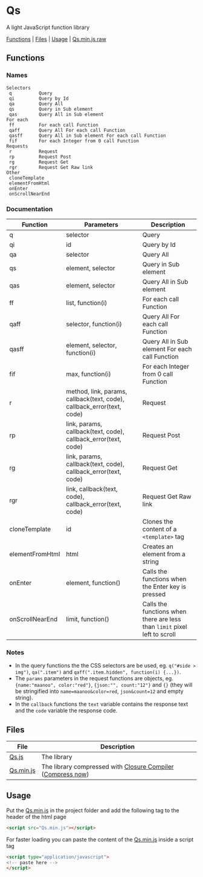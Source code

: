 # Qs
A light JavaScript function library

[Functions](#functions) | [Files](#files) | [Usage](#usage) | [Qs.min.js raw](https://raw.githubusercontent.com/MaanooAk/Qs/master/Qs.min.js)

## Functions

### Names

```
Selectors
 q			Query
 qi			Query by Id
 qa			Query All
 qs			Query in Sub element
 qas		Query All in Sub element 
For each 
 ff			For each call Function
 qaff		Query All For each call Function
 qasff		Query All in Sub element For each call Function
 fif		For each Integer from 0 call Function 
Requests 
 r			Request 
 rp			Request Post
 rg			Request Get
 rgr		Request Get Raw link
Other
 cloneTemplate
 elementFromHtml
 onEnter
 onScrollNearEnd
```

### Documentation

Function | Parameters | Description
---- | ---- | ----
q | selector | Query
qi | id | Query by Id
qa | selector | Query All
qs | element, selector | Query in Sub element
qas | element, selector | Query All in Sub element
ff | list, function(i) | For each call Function
qaff | selector, function(i) | Query All For each call Function
qasff | element, selector, function(i) | Query All in Sub element For each call Function
fif | max, function(i) | For each Integer from 0 call Function
r | method, link, params, callback(text, code), callback_error(text, code) | Request 
rp | link, params, callback(text, code), callback_error(text, code) | Request Post
rg | link, params, callback(text, code), callback_error(text, code) | Request Get
rgr | link, callback(text, code), callback_error(text, code) | Request Get Raw link
cloneTemplate | id | Clones the content of a `<template>` tag
elementFromHtml | html | Creates an element from a string
onEnter | element, function() | Calls the functions when the Enter key is pressed
onScrollNearEnd | limit, function() | Calls the functions when there are less than `limit` pixel left to scroll

### Notes

* In the query functions the the CSS selectors are be used, eg. `q("#side > img")`, `qa(".item")` and `qaff(".item.hidden", function(i) {...})`.
* The `params` parameters in the request functions are objects, eg. `{name:"maanoo", color:"red"}`, `{json:"", count:"12"}` and `{}` (they will be stringified into `name=maanoo&color=red`, `json&count=12` and empty string). 
* In the `callback` functions the `text` variable contains the response text and the `code` variable the response code.

## Files

File | Description
---- | ----
[Qs.js](/Qs.js) | The library
[Qs.min.js](/Qs.min.js) | The library compressed with [Closure Compiler](https://closure-compiler.appspot.com/) ([Compress now](https://closure-compiler.appspot.com/home#code%3D%252F%252F%2520%253D%253DClosureCompiler%253D%253D%250A%252F%252F%2520%2540compilation_level%2520SIMPLE_OPTIMIZATIONS%250A%252F%252F%2520%2540output_file_name%2520default.js%250A%252F%252F%2520%2540code_url%2520https%253A%252F%252Fraw.githubusercontent.com%252FMaanooAk%252FQs%252Fmaster%252FQs.js%250A%252F%252F%2520%253D%253D%252FClosureCompiler%253D%253D%250A%250A))


## Usage

Put the [Qs.min.js](/Qs.min.js) in the project folder and add the following tag to the header of the html page

```HTML
<script src="Qs.min.js"></script>
```

For faster loading you can paste the content of the [Qs.min.js](/Qs.min.js) inside a script tag

```HTML
<script type="application/javascript">
<!-- paste here -->
</script>
```
